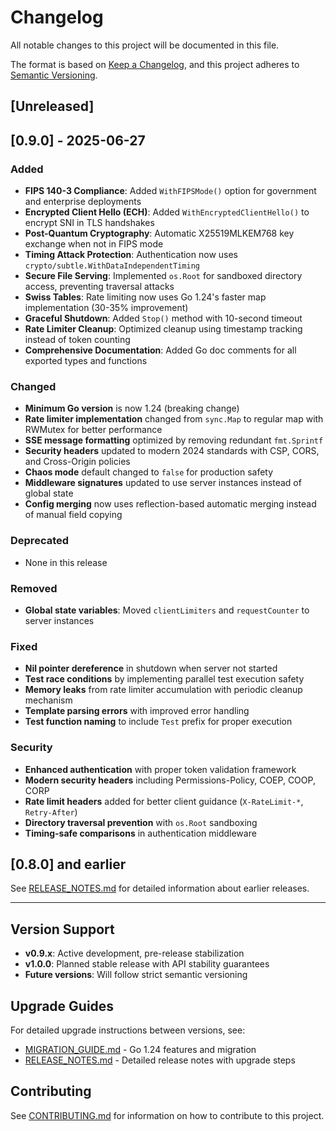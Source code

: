 # Changelog

All notable changes to this project will be documented in this file.

The format is based on [Keep a Changelog](https://keepachangelog.com/en/1.0.0/),
and this project adheres to [Semantic Versioning](https://semver.org/spec/v2.0.0.html).

## [Unreleased]

## [0.9.0] - 2025-06-27

### Added
- **FIPS 140-3 Compliance**: Added `WithFIPSMode()` option for government and enterprise deployments
- **Encrypted Client Hello (ECH)**: Added `WithEncryptedClientHello()` to encrypt SNI in TLS handshakes  
- **Post-Quantum Cryptography**: Automatic X25519MLKEM768 key exchange when not in FIPS mode
- **Timing Attack Protection**: Authentication now uses `crypto/subtle.WithDataIndependentTiming`
- **Secure File Serving**: Implemented `os.Root` for sandboxed directory access, preventing traversal attacks
- **Swiss Tables**: Rate limiting now uses Go 1.24's faster map implementation (30-35% improvement)
- **Graceful Shutdown**: Added `Stop()` method with 10-second timeout
- **Rate Limiter Cleanup**: Optimized cleanup using timestamp tracking instead of token counting
- **Comprehensive Documentation**: Added Go doc comments for all exported types and functions

### Changed
- **Minimum Go version** is now 1.24 (breaking change)
- **Rate limiter implementation** changed from `sync.Map` to regular map with RWMutex for better performance
- **SSE message formatting** optimized by removing redundant `fmt.Sprintf`
- **Security headers** updated to modern 2024 standards with CSP, CORS, and Cross-Origin policies
- **Chaos mode** default changed to `false` for production safety
- **Middleware signatures** updated to use server instances instead of global state
- **Config merging** now uses reflection-based automatic merging instead of manual field copying

### Deprecated
- None in this release

### Removed
- **Global state variables**: Moved `clientLimiters` and `requestCounter` to server instances

### Fixed
- **Nil pointer dereference** in shutdown when server not started
- **Test race conditions** by implementing parallel test execution safety
- **Memory leaks** from rate limiter accumulation with periodic cleanup mechanism
- **Template parsing errors** with improved error handling
- **Test function naming** to include `Test` prefix for proper execution

### Security
- **Enhanced authentication** with proper token validation framework
- **Modern security headers** including Permissions-Policy, COEP, COOP, CORP
- **Rate limit headers** added for better client guidance (`X-RateLimit-*`, `Retry-After`)
- **Directory traversal prevention** with `os.Root` sandboxing
- **Timing-safe comparisons** in authentication middleware

## [0.8.0] and earlier

See [RELEASE_NOTES.md](./RELEASE_NOTES.md) for detailed information about earlier releases.

---

## Version Support

- **v0.9.x**: Active development, pre-release stabilization
- **v1.0.0**: Planned stable release with API stability guarantees
- **Future versions**: Will follow strict semantic versioning

## Upgrade Guides

For detailed upgrade instructions between versions, see:
- [MIGRATION_GUIDE.md](./MIGRATION_GUIDE.md) - Go 1.24 features and migration
- [RELEASE_NOTES.md](./RELEASE_NOTES.md) - Detailed release notes with upgrade steps

## Contributing

See [CONTRIBUTING.md](./CONTRIBUTING.md) for information on how to contribute to this project.